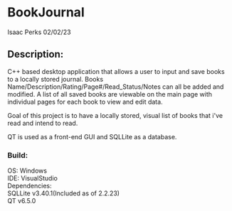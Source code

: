 # BookJournal
  Isaac Perks
  02/02/23
## Description:
C++ based desktop application that allows a user to input and save books to a locally stored journal.
Books Name/Description/Rating/Page#/Read_Status/Notes can all be added and modified. A list of all saved books are viewable
on the main page with individual pages for each book to view and edit data.  

Goal of this project is to have a locally stored, visual list of books that i've read and intend to read.  

QT is used as a front-end GUI and SQLLite as a database.  

### Build:  
OS: Windows  
IDE: VisualStudio  
Dependencies:   
SQLLite v3.40.1(Included as of 2.2.23)  
QT v6.5.0 
